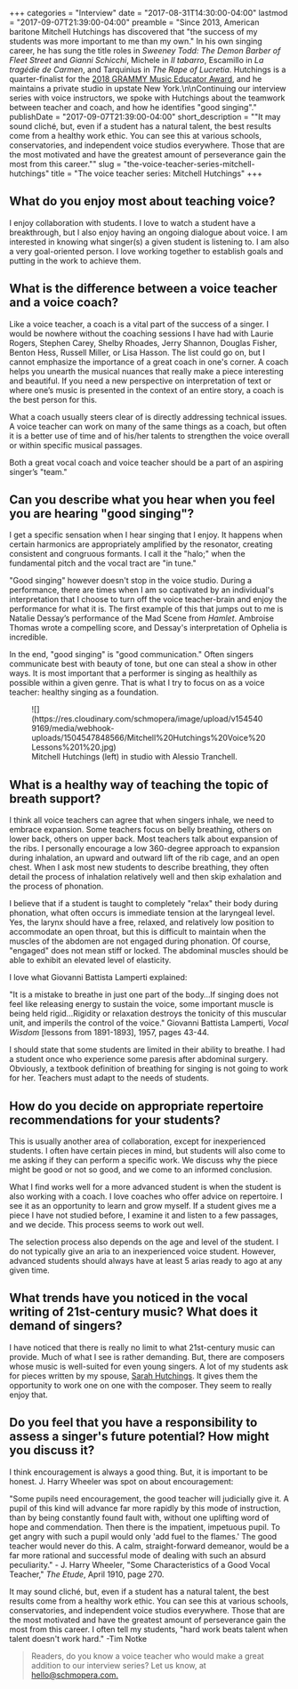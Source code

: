 +++
categories = "Interview"
date = "2017-08-31T14:30:00-04:00"
lastmod = "2017-09-07T21:39:00-04:00"
preamble = "Since 2013, American baritone Mitchell Hutchings has discovered that \"the success of my students was more important to me than my own.\" In his own singing career, he has sung the title roles in *Sweeney Todd: The Demon Barber of Fleet Street* and *Gianni Schicchi*, Michele in *Il tabarro*, Escamillo in *La tragédie de Carmen*, and Tarquinius in *The Rape of Lucretia*. Hutchings is a quarter-finalist for the [2018 GRAMMY Music Educator Award](https://www.grammy.com/recording-academy/press-release/197-quarterfinalists-announced-for-2018-music-educator-award), and he maintains a private studio in upstate New York.\n\nContinuing our interview series with voice instructors, we spoke with Hutchings about the teamwork between teacher and coach, and how he identifies \"good singing\"."
publishDate = "2017-09-07T21:39:00-04:00"
short_description = "\"It may sound cliché, but, even if a student has a natural talent, the best results come from a healthy work ethic. You can see this at various schools, conservatories, and independent voice studios everywhere. Those that are the most motivated and have the greatest amount of perseverance gain the most from this career.\""
slug = "the-voice-teacher-series-mitchell-hutchings"
title = "The voice teacher series: Mitchell Hutchings"
+++

## What do you enjoy most about teaching voice?

I enjoy collaboration with students. I love to watch a student have a breakthrough, but I also enjoy having an ongoing dialogue about voice. I am interested in knowing what singer(s) a given student is listening to. I am also a very goal-oriented person. I love working together to establish goals and putting in the work to achieve them.

## What is the difference between a voice teacher and a voice coach?

Like a voice teacher, a coach is a vital part of the success of a singer. I would be nowhere without the coaching sessions I have had with Laurie Rogers, Stephen Carey, Shelby Rhoades, Jerry Shannon, Douglas Fisher, Benton Hess, Russell Miller, or Lisa Hasson. The list could go on, but I cannot emphasize the importance of a great coach in one's corner. A coach helps you unearth the musical nuances that really make a piece interesting and beautiful. If you need a new perspective on interpretation of text or where one’s music is presented in the context of an entire story, a coach is the best person for this.

What a coach usually steers clear of is directly addressing technical issues. A voice teacher can work on many of the same things as a coach, but often it is a better use of time and of his/her talents to strengthen the voice overall or within specific musical passages.

Both a great vocal coach and voice teacher should be a part of an aspiring singer’s "team."
 
## Can you describe what you hear when you feel you are hearing "good singing"?

I get a specific sensation when I hear singing that I enjoy. It happens when certain harmonics are appropriately amplified by the resonator, creating consistent and congruous formants. I call it the "halo;" when the fundamental pitch and the vocal tract are "in tune."

"Good singing" however doesn't stop in the voice studio. During a performance, there are times when I am so captivated by an individual's interpretation that I choose to turn off the voice teacher-brain and enjoy the performance for what it is. The first example of this that jumps out to me is Natalie Dessay’s performance of the Mad Scene from *Hamlet*. Ambroise Thomas wrote a compelling score, and Dessay's interpretation of Ophelia is incredible.

In the end, "good singing" is "good communication." Often singers communicate best with beauty of tone, but one can steal a show in other ways. It is most important that a performer is singing as healthily as possible within a given genre. That is what I try to focus on as a voice teacher: healthy singing as a foundation.

<figure data-type="image">
![](https://res.cloudinary.com/schmopera/image/upload/v1545409169/media/webhook-uploads/1504547848566/Mitchell%20Hutchings%20Voice%20Lessons%201%20.jpg)
<figcaption>Mitchell Hutchings (left) in studio with Alessio Tranchell.</figcaption>
</figure>
 
## What is a healthy way of teaching the topic of breath support?

I think all voice teachers can agree that when singers inhale, we need to embrace expansion. Some teachers focus on belly breathing, others on lower back, others on upper back. Most teachers talk about expansion of the ribs. I personally encourage a low 360-degree approach to expansion during inhalation, an upward and outward lift of the rib cage, and an open chest. When I ask most new students to describe breathing, they often detail the process of inhalation relatively well and then skip exhalation and the process of phonation.

I believe that if a student is taught to completely "relax" their body during phonation, what often occurs is immediate tension at the laryngeal level. Yes, the larynx should have a free, relaxed, and relatively low position to accommodate an open throat, but this is difficult to maintain when the muscles of the abdomen are not engaged during phonation. Of course, "engaged" does not mean stiff or locked. The abdominal muscles should be able to exhibit an elevated level of elasticity. 

I love what Giovanni Battista Lamperti explained:

"It is a mistake to breathe in just one part of the body…If singing does not feel like releasing energy to sustain the voice, some important muscle is being held rigid…Rigidity or relaxation destroys the tonicity of this muscular unit, and imperils the control of the voice." Giovanni Battista Lamperti, *Vocal Wisdom* [lessons from 1891-1893], 1957, pages 43-44.

I should state that some students are limited in their ability to breathe. I had a student once who experience some paresis after abdominal surgery. Obviously, a textbook definition of breathing for singing is not going to work for her. Teachers must adapt to the needs of students.
 
## How do you decide on appropriate repertoire recommendations for your students?

This is usually another area of collaboration, except for inexperienced students. I often have certain pieces in mind, but students will also come to me asking if they can perform a specific work. We discuss why the piece might be good or not so good, and we come to an informed conclusion.

What I find works well for a more advanced student is when the student is also working with a coach. I love coaches who offer advice on repertoire. I see it as an opportunity to learn and grow myself. If a student gives me a piece I have not studied before, I examine it and listen to a few passages, and we decide. This process seems to work out well.
                
The selection process also depends on the age and level of the student. I do not typically give an aria to an inexperienced voice student. However, advanced students should always have at least 5 arias ready to ago at any given time.

## What trends have you noticed in the vocal writing of 21st-century music? What does it demand of singers?

I have noticed that there is really no limit to what 21st-century music can provide. Much of what I see is rather demanding. But, there are composers whose music is well-suited for even young singers. A lot of my students ask for pieces written by my spouse, [Sarah Hutchings](http://www.sdhutchings.com/). It gives them the opportunity to work one on one with the composer. They seem to really enjoy that.

## Do you feel that you have a responsibility to assess a singer's future potential? How might you discuss it?

I think encouragement is always a good thing. But, it is important to be honest. J. Harry Wheeler was spot on about encouragement:

"Some pupils need encouragement, the good teacher will judicially give it. A pupil of this kind will advance far more rapidly by this mode of instruction, than by being constantly found fault with, without one uplifting word of hope and commendation. Then there is the impatient, impetuous pupil. To get angry with such a pupil would only 'add fuel to the flames.' The good teacher would never do this. A calm, straight-forward demeanor, would be a far more rational and successful mode of dealing with such an absurd peculiarity." - J. Harry Wheeler, "Some Characteristics of a Good Vocal Teacher," *The Etude*, April 1910, page 270.

It may sound cliché, but, even if a student has a natural talent, the best results come from a healthy work ethic. You can see this at various schools, conservatories, and independent voice studios everywhere. Those that are the most motivated and have the greatest amount of perseverance gain the most from this career. I often tell my students, "hard work beats talent when talent doesn't work hard." -Tim Notke

>Readers, do you know a voice teacher who would make a great addition to our interview series? Let us know, at [hello@schmopera.com.](mailto:hello@schmopera.com)
